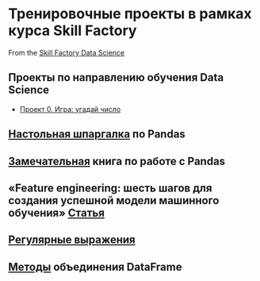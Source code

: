 # Тренировочные проекты в рамках курса Skill Factory
From the [Skill Factory Data Science](https://skillfactory.ru/data-scientist)

## Проекты по направлению обучения Data Science
* [Проект 0. Игра: угадай число](https://github.com/Walde-r/Training_DS/tree/main/Project_0)



## [Настольная шпаргалка](https://lms-cdn.skillfactory.ru/assets/courseware/v1/0d324f2647f4ec15da909e5d6c083873/asset-v1:SkillFactory+DST-3.0+28FEB2021+type@asset+block/Pandas_info.pdf) по Pandas


## [Замечательная](https://itfy.org/threads/kniga-o-biblioteke-pandas-pandas-rabota-s-dannymi-abdraxmanov-m-i.1262/) книга по работе с Pandas

## «Feature engineering: шесть шагов для создания успешной модели машинного обучения» [Статья](https://hightech.fm/2018/08/09/featureengineering)


## [Регулярные выражения](https://tproger.ru/translations/regular-expression-python/)

## [Методы](https://pythobyte.com/how-to-merge-dataframes-in-pandas-23614/) объединения DataFrame 
